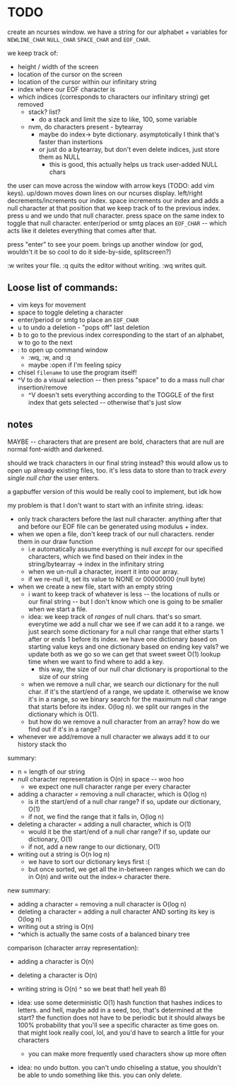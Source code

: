 # TODO
create an ncurses window. we have a string for our alphabet + variables for `NEWLINE_CHAR` `NULL_CHAR` `SPACE_CHAR` and `EOF_CHAR`.

we keep track of:
  * height / width of the screen
  * location of the cursor on the screen
  * location of the cursor within our infinitary string
  * index where our EOF character is
  * which indices (corresponds to characters our infinitary string) get removed
    * stack? list?
      * do a stack and limit the size to like, 100, some variable
    * nvm, do characters present - bytearray
      * maybe do index-> byte dictionary. asymptotically I think that's faster than instertions
      * or just do a bytearray, but don't even delete indices, just store them as NULL
        * this is good, this actually helps us track user-added NULL chars

the user can move across the window with arrow keys (TODO: add vim keys). up/down moves down lines on our ncurses display. left/right decrements/increments our index. space increments our index and adds a null character at that position that we keep track of to the previous index. press u and we undo that null character. press space on the same index to toggle that null character. enter/period or smtg places an `EOF_CHAR` -- which acts like it deletes everything that comes after that.

press "enter" to see your poem. brings up another window (or god, wouldn't it be so cool to do it side-by-side, splitscreen?)

:w writes your file. :q quits the editor without writing. :wq writes quit.

## Loose list of commands:
  * vim keys for movement
  * space to toggle deleting a character
  * enter/period or smtg to place an `EOF_CHAR`
  * u to undo a deletion - "pops off" last deletion
  * b to go to the previous index corresponding to the start of an alphabet, w to go to the next
  * : to open up command window
    * :wq, :w, and :q
    * maybe :open if I'm feeling spicy
  * chisel `filename` to use the program itself!
  * ^V to do a visual selection -- then press "space" to do a mass null char insertion/remove
    * ^V doesn't sets everything according to the TOGGLE of the first index that gets selected -- otherwise that's just slow

## notes
MAYBE -- characters that are present are bold, characters that are null are normal font-width and darkened.

should we track characters in our final string instead? this would allow us to open up already existing files, too. it's less data to store than to track *every single null char* the user enters.

a gapbuffer version of this would be really cool to implement, but idk how

my problem is that I don't want to start with an infinite string.
ideas:
  * only track characters before the last null character. anything after that and before our EOF file can be generated using modulus + index.
  * when we open a file, don't keep track of our null characters. render them in our draw function
    * i.e automatically assume everything is null *except* for our specified characters, which we find based on their index in the string/bytearray -> index in the infinitary string
    * when we un-null a character, insert it into our array.
    * if we re-null it, set its value to NONE or 00000000 (null byte)
  * when we create a new file, start with an empty string
    * i want to keep track of whatever is less -- the locations of nulls or our final string -- but I don't know which one is going to be smaller when we start a file.
    * idea: we keep track of *ranges* of null chars. that's so smart. everytime we add a null char we see if we can add it to a range. we just search some dictionary for a null char range that either starts 1 after or ends 1 before its index. we have one dictionary based on starting value keys and one dictionary based on ending key vals? we update both as we go so we can get that sweet sweet O(1) lookup time when we want to find where to add a key.
      * this way, the size of our null char dictionary is proportional to the size of our string
    * when we remove a null char, we search our dictionary for the null char. if it's the start/end of a range, we update it. otherwise we know it's in a range, so we binary search for the maximum null char range that starts before its index. O(log n). we split our ranges in the dictionary which is O(1).
    * but how do we remove a null character from an array? how do we find out if it's in a range?
  * whenever we add/remove a null character we always add it to our history stack tho

summary:
* n = length of our string
* null character representation is O(n) in space -- woo hoo
  * we expect one null character range per every character
* adding a character = removing a null character, which is O(log n)
  * is it the start/end of a null char range? if so, update our dictionary, O(1)
  * if not, we find the range that it falls in, O(log n)
* deleting a character = adding a null character, which is O(1)
  * would it be the start/end of a null char range? if so, update our dictionary, O(1)
  * if not, add a new range to our dictionary, O(1)
* writing out a string is O(n log n)
  * we have to sort our dictionary keys first :(
  * but once sorted, we get all the in-between ranges which we can do in O(n) and write out the index-> character there.

new summary:
* adding a character = removing a null character is O(log n)
* deleting a character = adding a null character AND sorting its key is O(log n)
* writing out a string is O(n)
* ^which is actually the same costs of a balanced binary tree

comparison (character array representation):
* adding a character is O(n)
* deleting a character is O(n)
* writing string is O(n)
^ so we beat that! hell yeah B)

* idea: use some deterministic O(1) hash function that hashes indices to letters. and hell, maybe add in a seed, too, that's determined at the start? the function does not have to be periodic but it should always be 100% probability that you'll see a specific character as time goes on. that might look really cool, lol, and you'd have to search a little for your characters
  * you can make more frequently used characters show up more often
* idea: no undo button. you can't undo chiseling a statue, you shouldn't be able to undo something like this. you can only delete.

